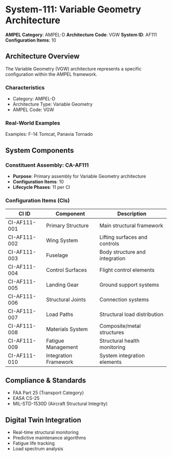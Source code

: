 # System-111: Variable Geometry Architecture

**AMPEL Category**: AMPEL-D
**Architecture Code**: VGW
**System ID**: AF111
**Configuration Items**: 10

## Architecture Overview

The Variable Geometry (VGW) architecture represents a specific configuration within the AMPEL framework.

### Characteristics
- Category: AMPEL-D
- Architecture Type: Variable Geometry
- AMPEL Code: VGW

### Real-World Examples
Examples: F-14 Tomcat, Panavia Tornado

## System Components

### Constituent Assembly: CA-AF111
- **Purpose**: Primary assembly for Variable Geometry architecture
- **Configuration Items**: 10
- **Lifecycle Phases**: 11 per CI

### Configuration Items (CIs)

| CI ID | Component | Description |
|-------|-----------|-------------|
| CI-AF111-001 | Primary Structure | Main structural framework |
| CI-AF111-002 | Wing System | Lifting surfaces and controls |
| CI-AF111-003 | Fuselage | Body structure and integration |
| CI-AF111-004 | Control Surfaces | Flight control elements |
| CI-AF111-005 | Landing Gear | Ground support systems |
| CI-AF111-006 | Structural Joints | Connection systems |
| CI-AF111-007 | Load Paths | Structural load distribution |
| CI-AF111-008 | Materials System | Composite/metal structures |
| CI-AF111-009 | Fatigue Management | Structural health monitoring |
| CI-AF111-010 | Integration Framework | System integration elements |

## Compliance & Standards
- FAA Part 25 (Transport Category)
- EASA CS-25
- MIL-STD-1530D (Aircraft Structural Integrity)

## Digital Twin Integration
- Real-time structural monitoring
- Predictive maintenance algorithms
- Fatigue life tracking
- Load spectrum analysis
